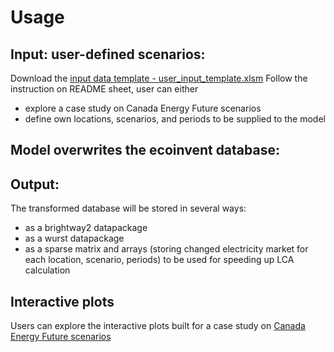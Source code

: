 # Usage

## Input: user-defined scenarios: 
Download the [input data template - user_input_template.xlsm](https://github.com/alexrob18/elec_lca/blob/main/data/user_input_template.xlsm) 
Follow the instruction on README sheet, user can either 
- explore a case study on Canada Energy Future scenarios
- define own locations, scenarios, and periods to be supplied to the model 

## Model overwrites the ecoinvent database: 

## Output: 
The transformed database will be stored in several ways: 
- as a brightway2 datapackage 
- as a wurst datapackage 
- as a sparse matrix and arrays (storing changed electricity market for each location, scenario, periods) to be used for speeding up LCA calculation

## Interactive plots
Users can explore the interactive plots built for a case study on [Canada Energy Future scenarios](https://github.com/alexrob18/elec_lca)